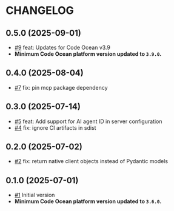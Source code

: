 CHANGELOG
=========

## 0.5.0 (2025-09-01)

- [#9](https://github.com/codeocean/codeocean-mcp-server/pull/9) feat: Updates for Code Ocean v3.9
- **Minimum Code Ocean platform version updated to `3.9.0`.** 

## 0.4.0 (2025-08-04)

- [#7](https://github.com/codeocean/codeocean-mcp-server/pull/7) fix: pin mcp package dependency

## 0.3.0 (2025-07-14)

- [#5](https://github.com/codeocean/codeocean-mcp-server/pull/5) feat: Add support for AI agent ID in server configuration
- [#4](https://github.com/codeocean/codeocean-mcp-server/pull/4) fix: ignore CI artifacts in sdist

## 0.2.0 (2025-07-02)

- [#2](https://github.com/codeocean/codeocean-mcp-server/pull/2) fix: return native client objects instead of Pydantic models

## 0.1.0 (2025-07-01)

- [#1](https://github.com/codeocean/codeocean-mcp-server/pull/1) Initial version
- **Minimum Code Ocean platform version updated to `3.6.0`.** 
